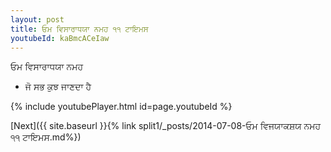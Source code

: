 ```yaml
---
layout: post
title: ਓਮ ਵਿਸਾਰਾਧਯਾ ਨਮਹ ੧੧ ਟਾਇਮਸ
youtubeId: kaBmcACeIaw
---
```

 
 
 ਓਮ ਵਿਸਾਰਾਧਯਾ ਨਮਹ  
 
 -  ਜੋ ਸਭ ਕੁਝ ਜਾਣਦਾ ਹੈ 
 
  
 
  
 
 
 
 
 
 


{% include youtubePlayer.html id=page.youtubeId %}
 
[Next]({{ site.baseurl }}{% link  split1/_posts/2014-07-08-ਓਮ ਵਿਜਯਾਕਸ਼ਯ ਨਮਹ ੧੧ ਟਾਇਮਸ.md%})
 
